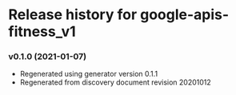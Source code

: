 # Release history for google-apis-fitness_v1

### v0.1.0 (2021-01-07)

* Regenerated using generator version 0.1.1
* Regenerated from discovery document revision 20201012

